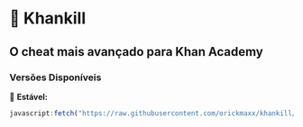 # 🌿 Khankill
## O cheat mais avançado para Khan Academy

### Versões Disponíveis

🙂 **Estável:**
```js
javascript:fetch("https://raw.githubusercontent.com/orickmaxx/khankill/refs/heads/main/khankill.js").then(t=>t.text()).then(eval);

